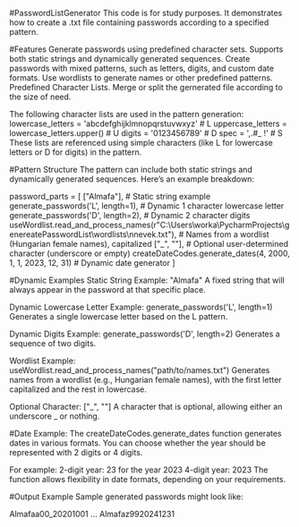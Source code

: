 #PasswordListGenerator
This code is for study purposes. It demonstrates how to create a .txt file containing passwords according to a specified pattern.

#Features
Generate passwords using predefined character sets.
Supports both static strings and dynamically generated sequences.
Create passwords with mixed patterns, such as letters, digits, and custom date formats.
Use wordlists to generate names or other predefined patterns.
Predefined Character Lists.
Merge or split the gernerated file according to the size of need.


The following character lists are used in the pattern generation:
  lowercase_letters = 'abcdefghijklmnopqrstuvwxyz'  # L
  uppercase_letters = lowercase_letters.upper()  # U
  digits = '0123456789'  # D
  spec = ',.#_ !'  # S
These lists are referenced using simple characters (like L for lowercase letters or D for digits) in the pattern.


#Pattern Structure
The pattern can include both static strings and dynamically generated sequences. Here’s an example breakdown:

password_parts = [
    ["Almafa"],  # Static string example
    generate_passwords('L', length=1),  # Dynamic 1 character lowercase letter
    generate_passwords('D', length=2),  # Dynamic 2 character digits
    useWordlist.read_and_process_names(r"C:\Users\worka\PycharmProjects\genereatePasswordList\wordlists\nnevek.txt"),  # Names from a wordlist (Hungarian female names), capitalized
    ["_", ""],  # Optional user-determined character (underscore or empty)
    createDateCodes.generate_dates(4, 2000, 1, 1, 2023, 12, 31)  # Dynamic date generator
]

#Dynamic Examples
  Static String Example: "Almafa"
  A fixed string that will always appear in the password at that specific place.

  Dynamic Lowercase Letter Example: generate_passwords('L', length=1)
  Generates a single lowercase letter based on the L pattern.
  
  Dynamic Digits Example: generate_passwords('D', length=2)
  Generates a sequence of two digits.

  Wordlist Example: useWordlist.read_and_process_names("path/to/names.txt")
  Generates names from a wordlist (e.g., Hungarian female names), with the first letter capitalized and the rest in lowercase.

  Optional Character: ["_", ""]
  A character that is optional, allowing either an underscore _ or nothing.

#Date Example:
  The createDateCodes.generate_dates function generates dates in various formats. You can choose whether the year should be represented with 2 digits or 4 digits.
  
  For example:
  2-digit year: 23 for the year 2023
  4-digit year: 2023
  The function allows flexibility in date formats, depending on your requirements.

#Output Example
  Sample generated passwords might look like:

  Almafaa00_20201001
  ...
  Almafaz9920241231
